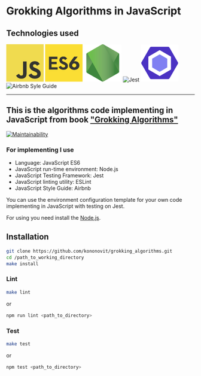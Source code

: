 # Grokking Algorithms in JavaScript

## Technologies used

<p> 
  <img src="https://raw.githubusercontent.com/github/explore/80688e429a7d4ef2fca1e82350fe8e3517d3494d/topics/javascript/javascript.png" alt="JavaScript" title="JavaScript" width="100"/>
  <img src="https://raw.githubusercontent.com/github/explore/80688e429a7d4ef2fca1e82350fe8e3517d3494d/topics/es6/es6.png" alt="ES6" title="EcmaScript6" width="100"/>
  <img src="https://raw.githubusercontent.com/github/explore/80688e429a7d4ef2fca1e82350fe8e3517d3494d/topics/nodejs/nodejs.png" alt="Node.js" title="Node.js" width="100"/>
  <img src="https://raw.githubusercontent.com/facebook/jest/master/website/static/img/jest-readme-headline.png" alt="Jest" title="Jest" width="200"/>
  <img src="https://raw.githubusercontent.com/github/explore/80688e429a7d4ef2fca1e82350fe8e3517d3494d/topics/eslint/eslint.png" alt="ESLint" title="ESLint" width="100"/>
  <img src="https://avatars2.githubusercontent.com/u/698437?s=200&v=4" alt="Airbnb Syle Guide" title="Airbnb Syle Guide" width="100"/>
<p>

___________________________________
## This is the algorithms code implementing in JavaScript from book ["Grokking Algorithms"](https://www.manning.com/books/grokking-algorithms)

[![Maintainability](https://api.codeclimate.com/v1/badges/7f7ee592b765fe8cf68a/maintainability)](https://codeclimate.com/github/kononovit/grokking_algorithms/maintainability)

### For implementing I use
-  Language: JavaScript ES6
-  JavaScript run-time environment: Node.js
-  JavaScript Testing Framework: Jest
-  JavaScript linting utility: ESLint
-  JavaScript Style Guide: Airbnb

You can use the environment configuration template for  your own code implementing in JavaScript with testing on Jest.

For using you need install the [Node.js](https://nodejs.org/en/download/).

## Installation
```bash
git clone https://github.com/kononovit/grokking_algorithms.git
cd /path_to_working_directory
make install
```
### Lint
```bash
make lint
```
or
```bash
npm run lint <path_to_directory>
```
### Test
```bash
make test
```
or
```bash
npm test <path_to_directory>
```

